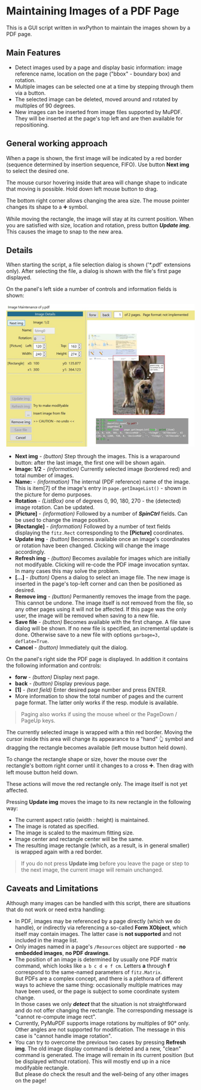 # Maintaining Images of a PDF Page
This is a GUI script written in wxPython to maintain the images shown by a PDF page.
## Main Features
* Detect images used by a page and display basic information: image reference name, location on the page ("bbox" - boundary box) and rotation.
* Multiple images can be selected one at a time by stepping through them via a button.
* The selected image can be deleted, moved around and rotated by multiples of 90 degrees.
* New images can be inserted from image files supported by MuPDF. They will be inserted at the page's top left and are then available for repositioning.

## General working approach
When a page is shown, the first image will be indicated by a red border (sequence determined by insertion sequence, FIFO). Use button **Next img** to select the desired one.

The mouse cursor hovering inside that area will change shape to indicate that moving is possible. Hold down left mouse button to drag.

The bottom right corner allows changing the area size. The mouse pointer changes its shape to a ➕ symbol.

While moving the rectangle, the image will stay at its current position. When you are satisfied with size, location and rotation, press button **_Update img_**. This causes the image to snap to the new area.

## Details
When starting the script, a file selection dialog is shown ('*.pdf' extensions only). After selecting the file, a dialog is shown with the file's first page displayed.

On the panel's left side a number of controls and information fields is shown:

![screen](image-maintenance.jpg)

* **Next img** - _(button)_ Step through the images. This is a wraparound button: after the last image, the first one will be shown again.
* **Image: 1/2** - _(information)_ Currently selected image (bordered red) and total number of images.
* **Name:** - _(information)_ The internal (PDF reference) name of the image. This is item[7] of the image's entry in `page.getImageList()` - shown in the picture for demo purposes.
* **Rotation** - _(ListBox)_ one of degrees 0, 90, 180, 270 - the (detected) image rotation. Can be updated.
* **[Picture]** - _(information)_ Followed by a number of **_SpinCtrl_** fields. Can be used to change the image position.
* **[Rectangle]** - _(information)_ Followed by a number of text fields displaying the `fitz.Rect` corresponding to the **[Picture]** coordinates.
* **Update img** - _(button)_ Becomes available once an image's coordinates or rotation have been changed. Clicking will change the image accordingly.
* **Refresh img** - _(button)_ Becomes available for images which are initially not modifyable. Clicking will re-code the PDF image invocation syntax. In many cases this may solve the problem.
* **[...]** - _(button)_ Opens a dialog to select an image file. The new image is inserted in the page's top-left corner and can then be positioned as desired.
* **Remove img** - _(button)_ Permanently removes the image from the page. This cannot be undone. The image itself is not removed from the file, so any other pages using it will not be affected. If this page was the only user, the image will be removed when saving to a new file.
* **Save file** - _(button)_ Becomes available with the first change. A file save dialog will be shown. If no new file is specified, an incremental update is done. Otherwise save to a new file with options `garbage=3, deflate=True`.
* **Cancel** - _(button)_ Immediately quit the dialog.

On the panel's right side the PDF page is displayed. In addition it contains the following information and controls:

* **forw** - _(button)_ Display next page.
* **back** - _(button)_ Display previous page.
* **[1]** - _(text field)_ Enter desired page number and press ENTER.
* More information to show the total number of pages and the current page format. The latter only works if the resp. module is available.

> Paging also works if using the mouse wheel or the PageDown / PageUp keys.

The currently selected image is wrapped with a thin red border. Moving the cursor inside this area will change its appearance to a "hand" 👆 symbol and dragging the rectangle becomes available (left mouse button held down).

To change the rectangle shape or size, hover the mouse over the rectangle's bottom right corner until it changes to a cross ➕. Then drag with left mouse button held down.

These actions will move the red rectangle only. The image itself is not yet affected.

Pressing **Update img** moves the image to its new rectangle in the following way:

* The current aspect ratio (width : height) is maintained.
* The image is rotated as specified.
* The image is scaled to the maximum fitting size.
* Image center and rectangle center will be the same.
* The resulting image rectangle (which, as a result, is in general smaller) is wrapped again with a red border.

> If you do not press **Update img** before you leave the page or step to the next image, the current image will remain unchanged.

## Caveats and Limitations
Although many images can be handled with this script, there are situations that do not work or need extra handling:

* In PDF, images may be referenced by a page directly (which we do handle), or indirectly via referencing a so-called **Form XObject**, which itself may contain images. The latter case is **not supported** and not included in the image list.
* Only images named in a page's `/Resources` object are supported - **no embedded images**, **no PDF drawings**.
* The position of an image is determined by usually one PDF matrix command, which looks like `a b c d e f cm`. Letters **a** through **f** correspond to the same-named parameters of `fitz.Matrix`.  
But PDFs are a complex concept, and there is a plethora of different ways to achieve the same thing: occasionally multiple matrices may have been used, or the page is subject to some coordinate system change.  
In those cases we only **_detect_** that the situation is not straightforward and do not offer changing the rectangle. The corresponding message is "cannot re-compute image rect".
* Currently, PyMuPDF supports image rotations by multiples of 90° only. Other angles are not supported for modification. The message in this case is "cannot handle image rotation".
* You can try to overcome the previous two cases by pressing **Refresh img**. The old image display command is deleted and a new, "clean" command is generated. The image will remain in its current position (but be displayed without rotation). This will mostly end up in a nice modifyable rectangle.  
But please do check the result and the well-being of any other images on the page!
